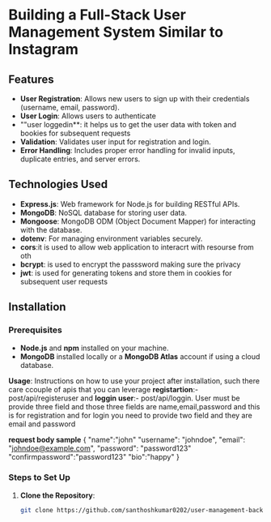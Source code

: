 # Building a Full-Stack User Management System Similar to Instagram




## Features
- **User Registration**: Allows new users to sign up with their credentials (username, email, password).
- **User Login**: Allows users to authenticate
- ""user loggedin**: it helps us to get the user data with token and bookies for subsequent requests
- **Validation**: Validates user input for registration and login.
- **Error Handling**: Includes proper error handling for invalid inputs, duplicate entries, and server errors.

## Technologies Used
- **Express.js**: Web framework for Node.js for building RESTful APIs.
- **MongoDB**: NoSQL database for storing user data.
- **Mongoose**: MongoDB ODM (Object Document Mapper) for interacting with the database.
- **dotenv**: For managing environment variables securely.
- **cors**:it is used to allow  web application to interacrt with resourse from oth
- **bcrypt**: is used to encrypt the passsword making sure the privacy
- **jwt**: is used for generating tokens and store them in cookies for subsequent user requests

## Installation

### Prerequisites
- **Node.js** and **npm** installed on your machine.
- **MongoDB** installed locally or a **MongoDB Atlas** account if using a cloud database.
  
**Usage**: Instructions on how to use your project after installation, such there care ccouple of apis that you can leverage **registartion**:-post/api/registeruser and **loggin user**:- post/api/loggin. User must be provide three field and those three fields are name,email,password and this is for registration and for login you need to provide two field and they are email and password
 
 **request body sample**
 {
 "name":"john"
  "username": "johndoe",
  "email": "johndoe@example.com",
  "password": "password123"
  "confirmpassword":"password123"
  "bio":"happy"
}

### Steps to Set Up

1. **Clone the Repository**:
   ```bash
   git clone https://github.com/santhoshkumar0202/user-management-backend.git
